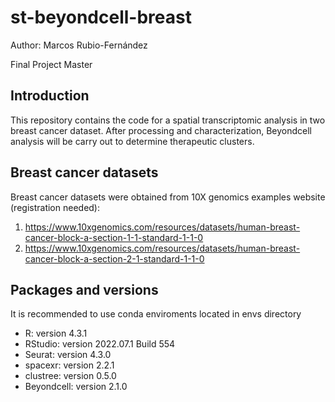 # st-beyondcell-breast
Author: Marcos Rubio-Fernández

Final Project Master

## Introduction

This repository contains the code for a spatial transcriptomic analysis in two breast cancer dataset. After processing and characterization, Beyondcell analysis will be carry out to determine therapeutic clusters.

## Breast cancer datasets

Breast cancer datasets were obtained from 10X genomics examples website (registration needed):

1. https://www.10xgenomics.com/resources/datasets/human-breast-cancer-block-a-section-1-1-standard-1-1-0
2. https://www.10xgenomics.com/resources/datasets/human-breast-cancer-block-a-section-2-1-standard-1-1-0

## Packages and versions

It is recommended to use conda enviroments located in envs directory

- R: version 4.3.1
- RStudio: version 2022.07.1 Build 554
- Seurat: version 4.3.0
- spacexr: version 2.2.1
- clustree: version 0.5.0
- Beyondcell: version 2.1.0